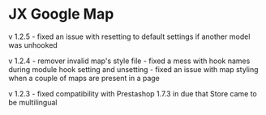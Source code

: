 # JX Google Map

v 1.2.5 - fixed an issue with resetting to default settings if another model was unhooked

v 1.2.4 - remover invalid map's style file
        - fixed a mess with hook names during module hook setting and unsetting
        - fixed an issue with map styling when a couple of maps are present in a page

v 1.2.3 - fixed compatibility with Prestashop 1.7.3 in due that Store came to be multilingual
